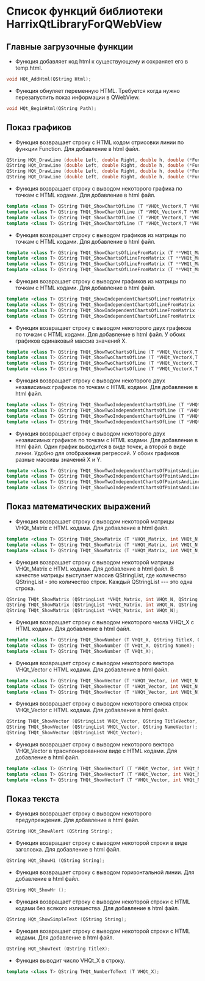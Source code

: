 Список функций библиотеки HarrixQtLibraryForQWebView
====================================================

Главные загрузочные функции
----------------

- Функция добавляет код html к существующему и сохраняет его в temp.html.

```cpp
void HQt_AddHtml(QString Html);
```

- Функция обнуляет переменную HTML. Требуется когда нужно перезапустить показ информации в QWebView.

```cpp
void HQt_BeginHtml(QString Path);
```

Показ графиков
----------------

- Функция возвращает строку с HTML кодом отрисовки линии по функции Function. Для добавление в html файл.

```cpp
QString HQt_DrawLine (double Left, double Right, double h, double (*Function)(double), QString TitleChart, QString NameVectorX, QString NameVectorY, QString NameLine, bool ShowLine, bool ShowPoints, bool ShowArea, bool ShowSpecPoints, bool RedLine);
QString HQt_DrawLine (double Left, double Right, double h, double (*Function)(double), QString TitleChart, QString NameVectorX, QString NameVectorY, bool ShowLine, bool ShowPoints, bool ShowArea, bool ShowSpecPoints, bool RedLine);
QString HQt_DrawLine (double Left, double Right, double h, double (*Function)(double), QString TitleChart, QString NameVectorX, QString NameVectorY, QString NameLine);
QString HQt_DrawLine (double Left, double Right, double h, double (*Function)(double));
```

- Функция возвращает строку с выводом некоторого графика по точкам с HTML кодами. Для добавление в html файл.

```cpp
template <class T> QString THQt_ShowChartOfLine (T *VHQt_VectorX,T *VHQt_VectorY, int VHQt_N, QString TitleChart, QString NameVectorX, QString NameVectorY, QString NameLine, bool ShowLine, bool ShowPoints, bool ShowArea, bool ShowSpecPoints, bool RedLine);
template <class T> QString THQt_ShowChartOfLine (T *VHQt_VectorX,T *VHQt_VectorY, int VHQt_N, QString TitleChart, QString NameVectorX, QString NameVectorY, bool ShowLine, bool ShowPoints, bool ShowArea, bool ShowSpecPoints, bool RedLine);
template <class T> QString THQt_ShowChartOfLine (T *VHQt_VectorX,T *VHQt_VectorY, int VHQt_N, QString TitleChart, QString NameVectorX, QString NameVectorY, QString NameLine);
template <class T> QString THQt_ShowChartOfLine (T *VHQt_VectorX,T *VHQt_VectorY, int VHQt_N);
```

- Функция возвращает строку с выводом графиков из матрицы по точкам с HTML кодами. Для добавление в html файл.

```cpp
template <class T> QString THQt_ShowChartsOfLineFromMatrix (T **VHQt_MatrixXY,int VHQt_N,int VHQt_M, QString TitleChart, QString NameVectorX, QString NameVectorY,QString *NameLine, bool ShowLine,bool ShowPoints,bool ShowArea,bool ShowSpecPoints);
template <class T> QString THQt_ShowChartsOfLineFromMatrix (T **VHQt_MatrixXY,int VHQt_N,int VHQt_M, QString TitleChart, QString NameVectorX, QString NameVectorY,bool ShowLine,bool ShowPoints,bool ShowArea,bool ShowSpecPoints);
template <class T> QString THQt_ShowChartsOfLineFromMatrix (T **VHQt_MatrixXY,int VHQt_N,int VHQt_M, QString TitleChart, QString NameVectorX, QString NameVectorY,QString *NameLine);
template <class T> QString THQt_ShowChartsOfLineFromMatrix (T **VHQt_MatrixXY,int VHQt_N,int VHQt_M);
```

- Функция возвращает строку с выводом графиков из матрицы по точкам с HTML кодами. Для добавление в html файл.

```cpp
template <class T> QString THQt_ShowIndependentChartsOfLineFromMatrix (T **VHQt_MatrixXY,int *VHQt_N_EveryCol,int VHQt_M, QString TitleChart, QString NameVectorX, QString NameVectorY,QString *NameLine, bool ShowLine,bool ShowPoints,bool ShowArea,bool ShowSpecPoints);
template <class T> QString THQt_ShowIndependentChartsOfLineFromMatrix (T **VHQt_MatrixXY,int *VHQt_N_EveryCol,int VHQt_M, QString TitleChart, QString NameVectorX, QString NameVectorY,bool ShowLine,bool ShowPoints,bool ShowArea,bool ShowSpecPoints);
template <class T> QString THQt_ShowIndependentChartsOfLineFromMatrix (T **VHQt_MatrixXY,int *VHQt_N_EveryCol,int VHQt_M, QString TitleChart, QString NameVectorX, QString NameVectorY,QString *NameLine);
template <class T> QString THQt_ShowIndependentChartsOfLineFromMatrix (T **VHQt_MatrixXY,int *VHQt_N_EveryCol,int VHQt_M);
```

- Функция возвращает строку с выводом некоторого двух графиков по точкам с HTML кодами. Для добавление в html файл. У обоих графиков одинаковый массив значений X.

```cpp
template <class T> QString THQt_ShowTwoChartsOfLine (T *VHQt_VectorX,T *VHQt_VectorY1,T *VHQt_VectorY2, int VHQt_N, QString TitleChart, QString NameVectorX, QString NameVectorY,QString NameLine1, QString NameLine2,bool ShowLine,bool ShowPoints,bool ShowArea,bool ShowSpecPoints);
template <class T> QString THQt_ShowTwoChartsOfLine (T *VHQt_VectorX,T *VHQt_VectorY1,T *VHQt_VectorY2, int VHQt_N, QString TitleChart, QString NameVectorX, QString NameVectorY,bool ShowLine,bool ShowPoints,bool ShowArea,bool ShowSpecPoints);
template <class T> QString THQt_ShowTwoChartsOfLine (T *VHQt_VectorX,T *VHQt_VectorY1,T *VHQt_VectorY2, int VHQt_N, QString TitleChart, QString NameVectorX, QString NameVectorY,QString NameLine1, QString NameLine2);
template <class T> QString THQt_ShowTwoChartsOfLine (T *VHQt_VectorX,T *VHQt_VectorY1,T *VHQt_VectorY2, int VHQt_N);
```

- Функция возвращает строку с выводом некоторого двух независимых графиков по точкам с HTML кодами. Для добавление в html файл.

```cpp
template <class T> QString THQt_ShowTwoIndependentChartsOfLine (T *VHQt_VectorX1,T *VHQt_VectorY1,int VHQt_N1,T *VHQt_VectorX2,T *VHQt_VectorY2, int VHQt_N2, QString TitleChart, QString NameVectorX, QString NameVectorY,QString NameLine1, QString NameLine2,bool ShowLine,bool ShowPoints,bool ShowArea,bool ShowSpecPoints);
template <class T> QString THQt_ShowTwoIndependentChartsOfLine (T *VHQt_VectorX1,T *VHQt_VectorY1,int VHQt_N1,T *VHQt_VectorX2,T *VHQt_VectorY2, int VHQt_N2, QString TitleChart, QString NameVectorX, QString NameVectorY,bool ShowLine,bool ShowPoints,bool ShowArea,bool ShowSpecPoints);
template <class T> QString THQt_ShowTwoIndependentChartsOfLine (T *VHQt_VectorX1,T *VHQt_VectorY1,int VHQt_N1,T *VHQt_VectorX2,T *VHQt_VectorY2, int VHQt_N2, QString TitleChart, QString NameVectorX, QString NameVectorY,QString NameLine1, QString NameLine2);
template <class T> QString THQt_ShowTwoIndependentChartsOfLine (T *VHQt_VectorX1,T *VHQt_VectorY1,int VHQt_N1,T *VHQt_VectorX2,T *VHQt_VectorY2, int VHQt_N2);
```

- Функция возвращает строку с выводом некоторого двух независимых графиков по точкам с HTML кодами. Для добавление в html файл. Один график выводится в виде точек, а второй в виде линии. Удобно для отображения регрессий. У обоих графиков разные массивы значений X и Y.

```cpp
template <class T> QString THQt_ShowTwoIndependentChartsOfPointsAndLine (T *VHQt_VectorX1,T *VHQt_VectorY1,int VHQt_N1,T *VHQt_VectorX2,T *VHQt_VectorY2, int VHQt_N2, QString TitleChart, QString NameVectorX, QString NameVectorY,QString NameLine1, QString NameLine2,bool ShowLine,bool ShowPoints,bool ShowArea,bool ShowSpecPoints);
template <class T> QString THQt_ShowTwoIndependentChartsOfPointsAndLine (T *VHQt_VectorX1,T *VHQt_VectorY1,int VHQt_N1,T *VHQt_VectorX2,T *VHQt_VectorY2, int VHQt_N2, QString TitleChart, QString NameVectorX, QString NameVectorY,bool ShowLine,bool ShowPoints,bool ShowArea,bool ShowSpecPoints);
template <class T> QString THQt_ShowTwoIndependentChartsOfPointsAndLine (T *VHQt_VectorX1,T *VHQt_VectorY1,int VHQt_N1,T *VHQt_VectorX2,T *VHQt_VectorY2, int VHQt_N2, QString TitleChart, QString NameVectorX, QString NameVectorY,QString NameLine1, QString NameLine2);
template <class T> QString THQt_ShowTwoIndependentChartsOfPointsAndLine (T *VHQt_VectorX1,T *VHQt_VectorY1,int VHQt_N1,T *VHQt_VectorX2,T *VHQt_VectorY2, int VHQt_N2);
```

Показ математических выражений
----------------

- Функция возвращает строку с выводом некоторой матрицы VHQt_Matrix с HTML кодами. Для добавление в html файл.

```cpp
template <class T> QString THQt_ShowMatrix (T *VHQt_Matrix, int VHQt_N, int VHQt_M, QString TitleMatrix, QString NameMatrix);
template <class T> QString THQt_ShowMatrix (T *VHQt_Matrix, int VHQt_N, int VHQt_M, QString NameMatrix);
template <class T> QString THQt_ShowMatrix (T *VHQt_Matrix, int VHQt_N, int VHQt_M);
```

- Функция возвращает строку с выводом некоторой матрицы VHQt_Matrix с HTML кодами. Для добавление в html файл. В качестве матрицы выступает массив QStringList, где количество QStringList - это количество строк. Каждый QStringList --- это одна строка.

```cpp
QString THQt_ShowMatrix (QStringList *VHQt_Matrix, int VHQt_N, QString TitleMatrix, QString NameMatrix);
QString THQt_ShowMatrix (QStringList *VHQt_Matrix, int VHQt_N, QString NameMatrix);
QString THQt_ShowMatrix (QStringList *VHQt_Matrix, int VHQt_N);
```

- Функция возвращает строку с выводом некоторого числа VHQt_X с HTML кодами. Для добавление в html файл.

```cpp
template <class T> QString THQt_ShowNumber (T VHQt_X, QString TitleX, QString NameX);
template <class T> QString THQt_ShowNumber (T VHQt_X, QString NameX);
template <class T> QString THQt_ShowNumber (T VHQt_X);
```

- Функция возвращает строку с выводом некоторого вектора VHQt_Vector с HTML кодами. Для добавление в html файл.

```cpp
template <class T> QString THQt_ShowVector (T *VHQt_Vector, int VHQt_N, QString TitleVector, QString NameVector);
template <class T> QString THQt_ShowVector (T *VHQt_Vector, int VHQt_N, QString NameVector);
template <class T> QString THQt_ShowVector (T *VHQt_Vector, int VHQt_N);
```

- Функция возвращает строку с выводом некоторого списка строк VHQt_Vector с HTML кодами. Для добавление в html файл.

```cpp
QString THQt_ShowVector (QStringList VHQt_Vector, QString TitleVector, QString NameVector);
QString THQt_ShowVector (QStringList VHQt_Vector, QString NameVector);
QString THQt_ShowVector (QStringList VHQt_Vector);
```

- Функция возвращает строку с выводом некоторого вектора VHQt_Vector в траснпонированном виде с HTML кодами. Для добавление в html файл.

```cpp
template <class T> QString THQt_ShowVectorT (T *VHQt_Vector, int VHQt_N, QString TitleVector, QString NameVector);
template <class T> QString THQt_ShowVectorT (T *VHQt_Vector, int VHQt_N, QString NameVector);
template <class T> QString THQt_ShowVectorT (T *VHQt_Vector, int VHQt_N);
```

Показ текста
----------------

- Функция возвращает строку с выводом некоторого предупреждения. Для добавление в html файл.

```cpp
QString HQt_ShowAlert (QString String);
```

- Функция возвращает строку с выводом некоторой строки в виде заголовка. Для добавление в html файл.

```cpp
QString HQt_ShowH1 (QString String);
```

- Функция возвращает строку с выводом горизонтальной линии. Для добавление в html файл.

```cpp
QString HQt_ShowHr ();
```

- Функция возвращает строку с выводом некоторой строки с HTML кодами без всякого излишества. Для добавление в html файл.

```cpp
QString HQt_ShowSimpleText (QString String);
```

- Функция возвращает строку с выводом некоторой строки с HTML кодами. Для добавление в html файл.

```cpp
QString HQt_ShowText (QString TitleX);
```

- Функция выводит число VHQt_X в строку.

```cpp
template <class T> QString THQt_NumberToText (T VHQt_X);
```